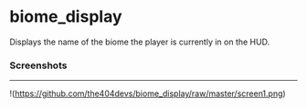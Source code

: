 # biome_display

Displays the name of the biome the player is currently in on the HUD.

### Screenshots
----------------------
!(https://github.com/the404devs/biome_display/raw/master/screen1.png)
